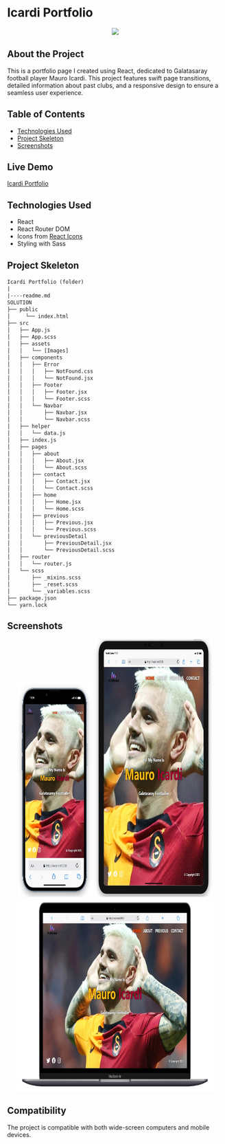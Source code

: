 # Icardi Portfolio

<div align="center">
  <img src="./src/assets/icardi.gif" />
</div>

## About the Project

This is a portfolio page I created using React, dedicated to Galatasaray football player Mauro Icardi. This project features swift page transitions, detailed information about past clubs, and a responsive design to ensure a seamless user experience.

## Table of Contents

- [Technologies Used](#technologies-used)
- [Project Skeleton](#project-skeleton)
- [Screenshots](#screenshots)

## Live Demo

[Icardi Portfolio](https://icardi-portfolio.vercel.app/)

## Technologies Used

- React
- React Router DOM
- Icons from [React Icons](https://react-icons.github.io/react-icons/)
- Styling with Sass

## Project Skeleton

```
Icardi Portfolio (folder)
|
|----readme.md         
SOLUTION
├── public
│     └── index.html
├── src
│   ├── App.js
│   ├── App.scss
│   ├── assets
│   │   └── [Images]
│   ├── components
│   │   ├── Error
│   │   │   ├── NotFound.css
│   │   │   └── NotFound.jsx
│   │   ├── Footer
│   │   │   ├── Footer.jsx
│   │   │   └── Footer.scss
│   │   └── Navbar
│   │       ├── Navbar.jsx
│   │       └── Navbar.scss     
│   ├── helper
│   │   └── data.js
│   ├── index.js
│   ├── pages
│   │   ├── about
│   │   │   ├── About.jsx
│   │   │   └── About.scss
│   │   ├── contact
│   │   │   ├── Contact.jsx
│   │   │   └── Contact.scss
│   │   ├── home
│   │   │   ├── Home.jsx
│   │   │   └── Home.scss
│   │   ├── previous
│   │   │   ├── Previous.jsx
│   │   │   └── Previous.scss
│   │   └── previousDetail
│   │       ├── PreviousDetail.jsx
│   │       └── PreviousDetail.scss
│   ├── router
│   │   └── router.js
│   └── scss
│       ├── _mixins.scss
│       ├── _reset.scss
│       └── _variables.scss
├── package.json
└── yarn.lock
```

## Screenshots

<div align="center">
  <img src="./src/assets/Screenshot_1.jpg"  width="35%" height="500" />
  <img src="./src/assets/Screenshot_2.jpg"  width="55%" height="600" />
  <img src="./src/assets/Screenshot_3.jpg"  width="90.5%" height="450" />
</div>

## Compatibility

The project is compatible with both wide-screen computers and mobile devices.
